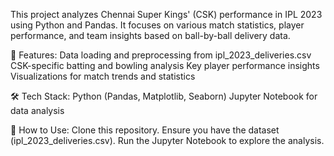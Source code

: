 This project analyzes Chennai Super Kings' (CSK) performance in IPL 2023 using Python and Pandas. It focuses on various match statistics, player performance, and team insights based on ball-by-ball delivery data.

📌 Features:
Data loading and preprocessing from ipl_2023_deliveries.csv
CSK-specific batting and bowling analysis
Key player performance insights
Visualizations for match trends and statistics

🛠️ Tech Stack:
Python (Pandas, Matplotlib, Seaborn)
Jupyter Notebook for data analysis

🚀 How to Use:
Clone this repository.
Ensure you have the dataset (ipl_2023_deliveries.csv).
Run the Jupyter Notebook to explore the analysis.
